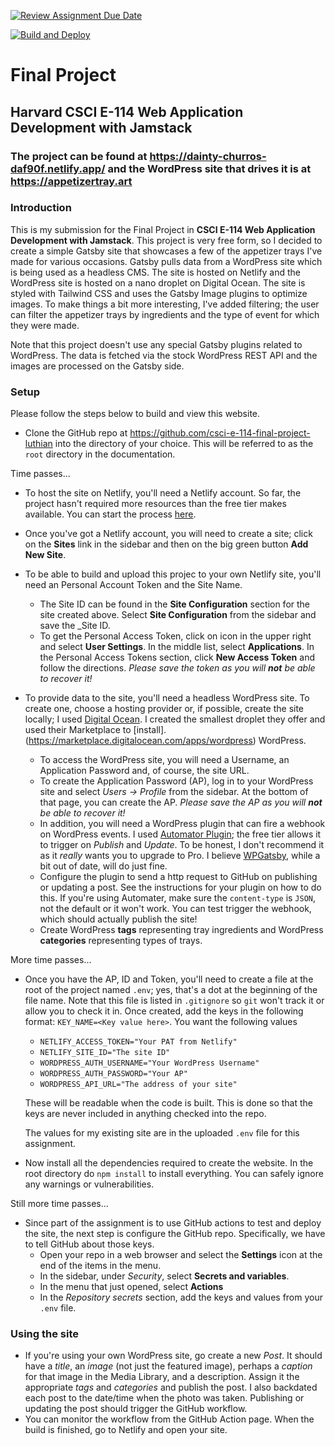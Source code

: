 [![Review Assignment Due Date](https://classroom.github.com/assets/deadline-readme-button-24ddc0f5d75046c5622901739e7c5dd533143b0c8e959d652212380cedb1ea36.svg)](https://classroom.github.com/a/NGGI9_Zk)

[![Build and Deploy](https://github.com/cscie114/csci-e-114-final-project-luthian/actions/workflows/build-and-deploy.yml/badge.svg)](https://github.com/cscie114/csci-e-114-final-project-luthian/actions/workflows/build-and-deploy.yml)
# Final Project
## Harvard CSCI E-114 Web Application Development with Jamstack
### The project can be found at https://dainty-churros-daf90f.netlify.app/ and the WordPress site that drives it is at https://appetizertray.art 

### Introduction

This is my submission for the Final Project in **CSCI E-114 Web Application Development with Jamstack**. This project is
very free form, so I decided to create a simple Gatsby site that showcases a few of the appetizer trays I've
made for various occasions. Gatsby pulls data from a WordPress site which is being used as a headless CMS. The
site is hosted on Netlify and the WordPress site is hosted on a nano droplet on Digital Ocean. The site is
styled with Tailwind CSS and uses the Gatsby Image plugins to optimize images. To make things a bit more
interesting, I've added filtering; the user can filter the appetizer trays by ingredients and the type of event
for which they were made.

Note that this project doesn't use any special Gatsby plugins related to WordPress. The data is fetched via the
stock WordPress REST API and the images are processed on the Gatsby side.

### Setup

Please follow the steps below to build and view this website.

* Clone the GitHub repo at https://github.com/csci-e-114-final-project-luthian into the directory of your choice. This will be referred to as the `root` directory in the documentation.

Time passes...

* To host the site on Netlify, you'll need a Netlify account. So far, the project hasn't required more resources than the free tier makes available. You can start the process [here](https://www.netlify.com/pricing/).
* Once you've got a Netlify account, you will need to create a site; click on the **Sites** link in the sidebar and then on the big green button **Add New Site**.
* To be able to build and upload this projec to your own Netlify site, you'll need an Personal Account Token and the Site Name.
  * The Site ID can be found in the **Site Configuration** section for the site created above. Select **Site Configuration** from the sidebar and save the _Site ID.
  * To get the Personal Access Token, click on icon in the upper right and select **User Settings**. In the middle list, select **Applications**. In the Personal Access Tokens section, click **New Access Token** and follow the directions. _Please save the token as you will **not** be able to recover it!_

* To provide data to the site, you'll need a headless WordPress site. To create one, choose a hosting provider or, if possible, create the site locally; I used [Digital Ocean](www.digitalocean.com). I created the smallest droplet they offer and used their Marketplace to [install].(https://marketplace.digitalocean.com/apps/wordpress) WordPress.
  * To access the WordPress site, you will need a Username, an Application Password and, of course, the site URL.
  * To create the Application Password (AP), log in to your WordPress site and select _Users -> Profile_ from the sidebar. At the bottom of that page, you can create the AP. _Please save the AP as you will **not** be able to recover it!_
  * In addition, you will need a WordPress plugin that can fire a webhook on WordPress events. I used [Automator Plugin](https://automatorplugin.com/); the free tier allows it to trigger on _Publish_ and _Update_. To be honest, I don't recommend it as it _really_ wants you to upgrade to Pro. I believe [WPGatsby](https://wordpress.com/plugins/wp-gatsby), while a bit out of date, will do just fine.
  * Configure the plugin to send a http request to GitHub on publishing or updating a post. See the instructions for your plugin on how to do this. If you're using Automater, make sure the `content-type` is `JSON`, not the default or it won't work. You can test trigger the webhook, which should actually publish the site!
  * Create WordPress **tags** representing tray ingredients and WordPress **categories** representing types of trays.

More time passes...

* Once you have the AP, ID and Token, you'll need to create a file at the root of the project named `.env`; yes, that's a dot at the beginning of the file name. Note that this file is listed in `.gitignore` so `git` won't track it or allow you to check it in. Once created, add the keys in the following format:
 `KEY_NAME=<Key value here>`. You want the following values
  * `NETLIFY_ACCESS_TOKEN="Your PAT from Netlify"`
  * `NETLIFY_SITE_ID="The site ID"`
  * `WORDPRESS_AUTH_USERNAME="Your WordPress Username"`
  * `WORDPRESS_AUTH_PASSWORD="Your AP"`
  * `WORDPRESS_API_URL="The address of your site"`

  These will be readable when the code is built. This is done so that the keys are never included in anything checked into the repo.

  The values for my existing site are in the uploaded `.env` file for this assignment.

* Now install all the dependencies required to create the website. In the root directory do `npm install` to install everything. You can safely ignore any warnings or vulnerabilities.

Still more time passes...

* Since part of the assignment is to use GitHub actions to test and deploy the site, the next step is configure the GitHub repo. Specifically, we have to tell GitHub about those keys.
  * Open your repo in a web browser and select the **Settings** icon at the end of the items in the menu.
  * In the sidebar, under _Security_, select **Secrets and variables**.
  * In the menu that just opened, select **Actions**
  * In the _Repository secrets_ section, add the keys and values from your `.env` file.

### Using the site

* If you're using your own WordPress site, go create a new _Post_. It should have a _title_, an _image_ (not just the featured image), perhaps a _caption_ for that image in the Media Library, and a description. Assign it the appropriate _tags_ and _categories_ and publish the post. I also backdated each post to the date/time when the photo was taken. Publishing or updating the post should trigger the GitHub workflow.
* You can monitor the workflow from the GitHub Action page. When the build is finished, go to Netlify and open your site.

